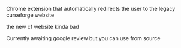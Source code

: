 Chrome extension that automatically redirects the user to the legacy curseforge website

the new cf website kinda bad

Currently awaiting google review but you can use from source
